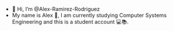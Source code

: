 - 👋 Hi, I’m @Alex-Ramirez-Rodriguez
- My name is Alex 🥷, I am currently studying Computer Systems Engineering and this is a student account 💻📚.

<!---
Alex-Ramirez-Rodriguez/Alex-Ramirez-Rodriguez is a ✨ special ✨ repository because its `README.md` (this file) appears on your GitHub profile.
You can click the Preview link to take a look at your changes.
--->
